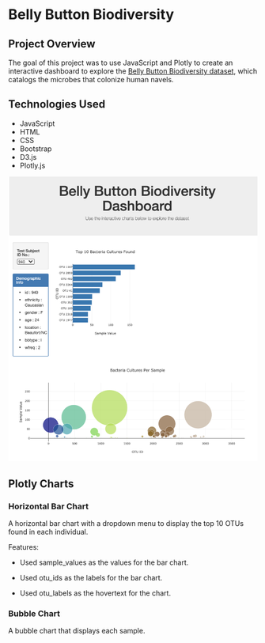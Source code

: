 # Belly Button Biodiversity

## Project Overview

The goal of this project was to use JavaScript and Plotly to create an interactive dashboard to explore the [Belly Button Biodiversity dataset](data/samples.json), which catalogs the microbes that colonize human navels.

## Technologies Used

- JavaScript
- HTML
- CSS
- Bootstrap
- D3.js
- Plotly.js

![](images/dashboard.png)

## Plotly Charts

### Horizontal Bar Chart

A horizontal bar chart with a dropdown menu to display the top 10 OTUs found in each individual.

Features:

- Used sample_values as the values for the bar chart.

- Used otu_ids as the labels for the bar chart.

- Used otu_labels as the hovertext for the chart.

### Bubble Chart

A bubble chart that displays each sample.




